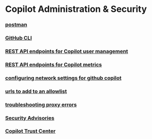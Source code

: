 # Copilot Administration & Security

### [postman](https://web.postman.co/)

### [GitHub CLI](https://cli.github.com/manual/gh_api)

### [REST API endpoints for Copilot user management](https://docs.github.com/en/enterprise-cloud@latest/rest/copilot/copilot-user-management?apiVersion=2022-11-28)

### [REST API endpoints for Copilot metrics](https://docs.github.com/en/rest/copilot/copilot-user-management?apiVersion=2022-11-28)

### [configuring network settings for github copilot](https://docs.github.com/en/enterprise-cloud@latest/copilot/configuring-github-copilot/configuring-network-settings-for-github-copilot)

### [urls to add to an allowlist](https://docs.github.com/en/enterprise-cloud@latest/copilot/troubleshooting-github-copilot/troubleshooting-firewall-settings-for-github-copilot#urls-to-add-to-an-allowlist)

### [troubleshooting proxy errors](https://docs.github.com/en/copilot/troubleshooting-github-copilot/troubleshooting-network-errors-for-github-copilot#troubleshooting-proxy-errors)

### [Security Advisories](https://docs.github.com/en/enterprise-cloud@latest/rest/security-advisories?apiVersion=2022-11-28)

### [Copilot Trust Center](https://resources.github.com/copilot-trust-center)
